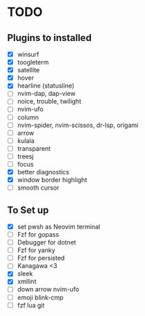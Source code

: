 # TODO

## Plugins to installed
- [x] winsurf
- [x] toogleterm
- [x] satellite
- [x] hover
- [x] hearline (statusline)
- [ ] nvim-dap, dap-view
- [ ] noice, trouble, twilight
- [ ] nvim-ufo
- [ ] column
- [ ] nvim-spider, nvim-scissos, dr-lsp, origami
- [ ] arrow
- [ ] kulala
- [ ] transparent
- [ ] treesj
- [ ] focus
- [x] better diagnostics
- [x] window border highlight
- [ ] smooth cursor

## To Set up
- [x] set pwsh as Neovim terminal
- [ ] Fzf for gopass
- [ ] Debugger for dotnet
- [ ] Fzf for yanky
- [ ] Fzf for persisted
- [ ] Kanagawa <3
- [x] sleek
- [x] xmllint
- [ ] down arrow nvim-ufo
- [ ] emoji blink-cmp
- [ ] fzf lua git
